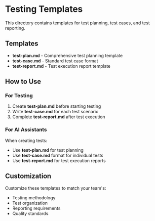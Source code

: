 # Testing Templates

This directory contains templates for test planning, test cases, and test reporting.

## Templates

- **test-plan.md** - Comprehensive test planning template
- **test-case.md** - Standard test case format
- **test-report.md** - Test execution report template

## How to Use

### For Testing

1. Create **test-plan.md** before starting testing
2. Write **test-case.md** for each test scenario
3. Complete **test-report.md** after test execution

### For AI Assistants

When creating tests:
- Use **test-plan.md** for test planning
- Use **test-case.md** format for individual tests
- Use **test-report.md** for test execution reports

## Customization

Customize these templates to match your team's:
- Testing methodology
- Test organization
- Reporting requirements
- Quality standards

